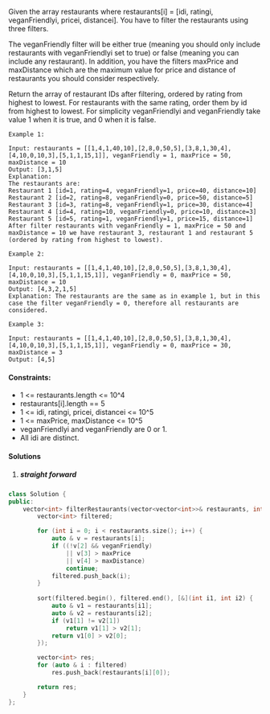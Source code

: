 Given the array restaurants where  restaurants[i] = [idi, ratingi, veganFriendlyi, pricei, distancei]. You have to filter the restaurants using three filters.

The veganFriendly filter will be either true (meaning you should only include restaurants with veganFriendlyi set to true) or false (meaning you can include any restaurant). In addition, you have the filters maxPrice and maxDistance which are the maximum value for price and distance of restaurants you should consider respectively.

Return the array of restaurant IDs after filtering, ordered by rating from highest to lowest. For restaurants with the same rating, order them by id from highest to lowest. For simplicity veganFriendlyi and veganFriendly take value 1 when it is true, and 0 when it is false.

 

```
Example 1:

Input: restaurants = [[1,4,1,40,10],[2,8,0,50,5],[3,8,1,30,4],[4,10,0,10,3],[5,1,1,15,1]], veganFriendly = 1, maxPrice = 50, maxDistance = 10
Output: [3,1,5] 
Explanation: 
The restaurants are:
Restaurant 1 [id=1, rating=4, veganFriendly=1, price=40, distance=10]
Restaurant 2 [id=2, rating=8, veganFriendly=0, price=50, distance=5]
Restaurant 3 [id=3, rating=8, veganFriendly=1, price=30, distance=4]
Restaurant 4 [id=4, rating=10, veganFriendly=0, price=10, distance=3]
Restaurant 5 [id=5, rating=1, veganFriendly=1, price=15, distance=1] 
After filter restaurants with veganFriendly = 1, maxPrice = 50 and maxDistance = 10 we have restaurant 3, restaurant 1 and restaurant 5 (ordered by rating from highest to lowest). 

Example 2:

Input: restaurants = [[1,4,1,40,10],[2,8,0,50,5],[3,8,1,30,4],[4,10,0,10,3],[5,1,1,15,1]], veganFriendly = 0, maxPrice = 50, maxDistance = 10
Output: [4,3,2,1,5]
Explanation: The restaurants are the same as in example 1, but in this case the filter veganFriendly = 0, therefore all restaurants are considered.

Example 3:

Input: restaurants = [[1,4,1,40,10],[2,8,0,50,5],[3,8,1,30,4],[4,10,0,10,3],[5,1,1,15,1]], veganFriendly = 0, maxPrice = 30, maxDistance = 3
Output: [4,5]
```
 

#### Constraints:

-    1 <= restaurants.length <= 10^4
-    restaurants[i].length == 5
-    1 <= idi, ratingi, pricei, distancei <= 10^5
-    1 <= maxPrice, maxDistance <= 10^5
-    veganFriendlyi and veganFriendly are 0 or 1.
-    All idi are distinct.


#### Solutions

1. ##### straight forward

```c++
class Solution {
public:
    vector<int> filterRestaurants(vector<vector<int>>& restaurants, int veganFriendly, int maxPrice, int maxDistance) {
        vector<int> filtered;

        for (int i = 0; i < restaurants.size(); i++) {
            auto & v = restaurants[i];
            if ((!v[2] && veganFriendly)
                || v[3] > maxPrice
                || v[4] > maxDistance)
                continue;
            filtered.push_back(i);
        }
        
        sort(filtered.begin(), filtered.end(), [&](int i1, int i2) {
            auto & v1 = restaurants[i1];
            auto & v2 = restaurants[i2];
            if (v1[1] != v2[1])
                return v1[1] > v2[1];
            return v1[0] > v2[0];
        });

        vector<int> res;
        for (auto & i : filtered)
            res.push_back(restaurants[i][0]);

        return res;
    }
};
```